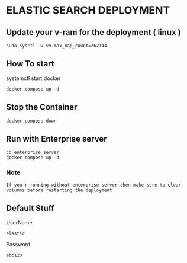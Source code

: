 # ELASTIC SEARCH DEPLOYMENT

## Update your v-ram for the deployment ( linux )

```
sudo sysctl -w vm.max_map_count=262144
```

## How To start
systemctl start docker
```
docker compose up -d
```

## Stop the Container

```
docker compose down
```

## Run with Enterprise server

```
cd enterprise_server
docker compose up -d
```

### Note

    If you r running without enterprise server then make sure to clear volumns before restarting the deployment


## Default Stuff

UserName

    elastic

Password

    abc123